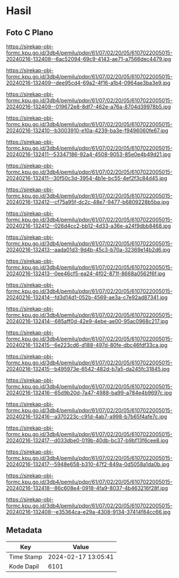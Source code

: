 # Hasil

## Foto C Plano

https://sirekap-obj-formc.kpu.go.id/3db4/pemilu/pdpr/61/07/02/20/05/6107022005015-20240216-132408--6ac52094-69c9-4143-ae71-a7566dec4479.jpg

https://sirekap-obj-formc.kpu.go.id/3db4/pemilu/pdpr/61/07/02/20/05/6107022005015-20240216-132409--dee95cd4-69a2-4f16-a1b4-0964ae3ba3e9.jpg

https://sirekap-obj-formc.kpu.go.id/3db4/pemilu/pdpr/61/07/02/20/05/6107022005015-20240216-132409--019672e8-8df7-462e-a76a-8704d39978b5.jpg

https://sirekap-obj-formc.kpu.go.id/3db4/pemilu/pdpr/61/07/02/20/05/6107022005015-20240216-132410--b3003910-e10a-4239-ba3e-f9496060fe67.jpg

https://sirekap-obj-formc.kpu.go.id/3db4/pemilu/pdpr/61/07/02/20/05/6107022005015-20240216-132411--53347186-92a4-4508-9053-85e0e4b49d21.jpg

https://sirekap-obj-formc.kpu.go.id/3db4/pemilu/pdpr/61/07/02/20/05/6107022005015-20240216-132411--30f50c3d-3954-4b1e-bc55-4ef2f3c84d45.jpg

https://sirekap-obj-formc.kpu.go.id/3db4/pemilu/pdpr/61/07/02/20/05/6107022005015-20240216-132412--cf75a95f-dc2c-48e7-9477-b6809228b5ba.jpg

https://sirekap-obj-formc.kpu.go.id/3db4/pemilu/pdpr/61/07/02/20/05/6107022005015-20240216-132412--026d4cc2-bb12-4d33-a36e-a24f9dbb8468.jpg

https://sirekap-obj-formc.kpu.go.id/3db4/pemilu/pdpr/61/07/02/20/05/6107022005015-20240216-132413--aada01d3-9d4b-45c3-b70a-32369e14b2d6.jpg

https://sirekap-obj-formc.kpu.go.id/3db4/pemilu/pdpr/61/07/02/20/05/6107022005015-20240216-132413--0ee46cf5-ea24-4f02-871f-8668a0562f6f.jpg

https://sirekap-obj-formc.kpu.go.id/3db4/pemilu/pdpr/61/07/02/20/05/6107022005015-20240216-132414--fd3d14d1-052b-4569-ae3a-c7e92ad87341.jpg

https://sirekap-obj-formc.kpu.go.id/3db4/pemilu/pdpr/61/07/02/20/05/6107022005015-20240216-132414--685aff0d-42e9-4ebe-ae00-95ac0968c217.jpg

https://sirekap-obj-formc.kpu.go.id/3db4/pemilu/pdpr/61/07/02/20/05/6107022005015-20240216-132415--6e223cd6-d188-497d-80fe-dbc46fdf33ca.jpg

https://sirekap-obj-formc.kpu.go.id/3db4/pemilu/pdpr/61/07/02/20/05/6107022005015-20240216-132415--b495973e-6542-482d-b7a5-da245fc31845.jpg

https://sirekap-obj-formc.kpu.go.id/3db4/pemilu/pdpr/61/07/02/20/05/6107022005015-20240216-132416--65d9b20d-7a47-4988-ba99-a784e4b9697c.jpg

https://sirekap-obj-formc.kpu.go.id/3db4/pemilu/pdpr/61/07/02/20/05/6107022005015-20240216-132416--a370223c-c91d-4ab7-a998-b7b65f4afe7c.jpg

https://sirekap-obj-formc.kpu.go.id/3db4/pemilu/pdpr/61/07/02/20/05/6107022005015-20240216-132417--d033dbe0-019b-40db-bc37-b9bf13f6cee8.jpg

https://sirekap-obj-formc.kpu.go.id/3db4/pemilu/pdpr/61/07/02/20/05/6107022005015-20240216-132417--5948e658-b310-47f2-849a-0d5058a1da0b.jpg

https://sirekap-obj-formc.kpu.go.id/3db4/pemilu/pdpr/61/07/02/20/05/6107022005015-20240216-132418--86c608e4-0918-4fa9-8037-4b463216f28f.jpg

https://sirekap-obj-formc.kpu.go.id/3db4/pemilu/pdpr/61/07/02/20/05/6107022005015-20240216-132408--e35364ca-e29a-4308-9134-37414f84cc66.jpg


## Metadata

| Key        | Value               |
| ---------- | ------------------- |
| Time Stamp | 2024-02-17 13:05:41 |
| Kode Dapil | 6101                |



